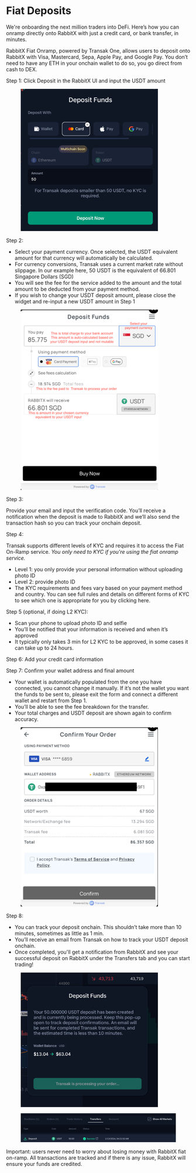 # Fiat Deposits

We're onboarding the next million traders into DeFi. Here’s how you can onramp directly onto RabbitX with just a credit card, or bank transfer, in minutes.

RabbitX Fiat Onramp, powered by Transak One, allows users to deposit onto RabbitX with Visa, Mastercard, Sepa, Apple Pay, and Google Pay. You don’t need to have any ETH in your onchain wallet to do so, you go direct from cash to DEX.

Step 1: Click Deposit in the RabbitX UI and input the USDT amount

<figure><img src=".gitbook/assets/Untitled.png" alt="" width="375"><figcaption></figcaption></figure>

Step 2:

* Select your payment currency. Once selected, the USDT equivalent amount for that currency will automatically be calculated.
* For currency conversions, Transak uses a current market rate without slippage. In our example here, 50 USDT is the equivalent of 66.801 Singapore Dollars (SGD)
* You will see the fee for the service added to the amount and the total amount to be deducted from your payment method.
* If you wish to change your USDT deposit amount, please close the widget and re-input a new USDT amount in Step 1

<figure><img src=".gitbook/assets/Untitled (1).png" alt="" width="375"><figcaption></figcaption></figure>



Step 3:

Provide your email and input the verification code. You’ll receive a notification when the deposit is made to RabbitX and we’ll also send the transaction hash so you can track your onchain deposit.

Step 4:

Transak supports different levels of KYC and requires it to access the Fiat On-Ramp service. _You only need to KYC if you're using the fiat onramp service._

* Level 1: you only provide your personal information without uploading photo ID
* Level 2: provide photo ID
* The KYC requirements and fees vary based on your payment method and country. You can see full rules and details on different forms of KYC to see which one is appropriate for you by clicking here.

Step 5 (optional, if doing L2 KYC):

* Scan your phone to upload photo ID and selfie
* You’ll be notified that your information is received and when it’s approved
* It typically only takes 3 min for L2 KYC to be approved, in some cases it can take up to 24 hours.

Step 6: Add your credit card information

Step 7: Confirm your wallet address and final amount

* Your wallet is automatically populated from the one you have connected, you cannot change it manually. If it’s not the wallet you want the funds to be sent to, please exit the form and connect a different wallet and restart from Step 1.
* You’ll be able to see the fee breakdown for the transfer.
* Your total charges and USDT deposit are shown again to confirm accuracy.

<figure><img src=".gitbook/assets/Untitled (2).png" alt="" width="375"><figcaption></figcaption></figure>

Step 8:

* You can track your deposit onchain. This shouldn’t take more than 10 minutes, sometimes as little as 1 min.
* You’ll receive an email from Transak on how to track your USDT deposit onchain.
* Once completed, you'll get a notification from RabbitX and see your successful deposit on RabbitX under the Transfers tab and you can start trading!

<figure><img src=".gitbook/assets/Untitled (3).png" alt="" width="375"><figcaption></figcaption></figure>

<figure><img src=".gitbook/assets/Untitled (4).png" alt="" width="563"><figcaption></figcaption></figure>

Important: users never need to worry about losing money with RabbitX fiat on-ramp. All transactions are tracked and if there is any issue, RabbitX will ensure your funds are credited.
